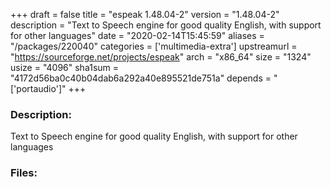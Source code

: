 +++
draft = false
title = "espeak 1.48.04-2"
version = "1.48.04-2"
description = "Text to Speech engine for good quality English, with support for other languages"
date = "2020-02-14T15:45:59"
aliases = "/packages/220040"
categories = ['multimedia-extra']
upstreamurl = "https://sourceforge.net/projects/espeak"
arch = "x86_64"
size = "1324"
usize = "4096"
sha1sum = "4172d56ba0c40b04dab6a292a40e895521de751a"
depends = "['portaudio']"
+++
### Description: 
Text to Speech engine for good quality English, with support for other languages

### Files: 
